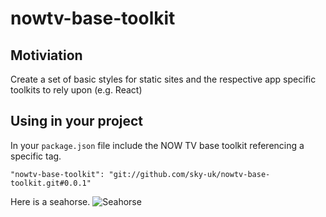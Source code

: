 # nowtv-base-toolkit

## Motiviation
Create a set of basic styles for static sites and the respective app specific toolkits to rely upon (e.g. React)

## Using in your project
In your `package.json` file include the NOW TV base toolkit referencing a specific tag.

    "nowtv-base-toolkit": "git://github.com/sky-uk/nowtv-base-toolkit.git#0.0.1"

Here is a seahorse.
![Seahorse](http://i0.wp.com/theverybesttop10.com/wp-content/uploads/2015/06/Top-10-Animals-Wearing-Rubber-Rings-0.jpg?resize=510%2C461)
